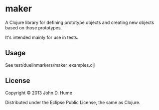 # maker

A Clojure library for defining prototype objects and creating new objects
based on those prototypes.

It's intended mainly for use in tests.

## Usage

See test/duelinmarkers/maker_examples.clj

## License

Copyright © 2013 John D. Hume

Distributed under the Eclipse Public License, the same as Clojure.

